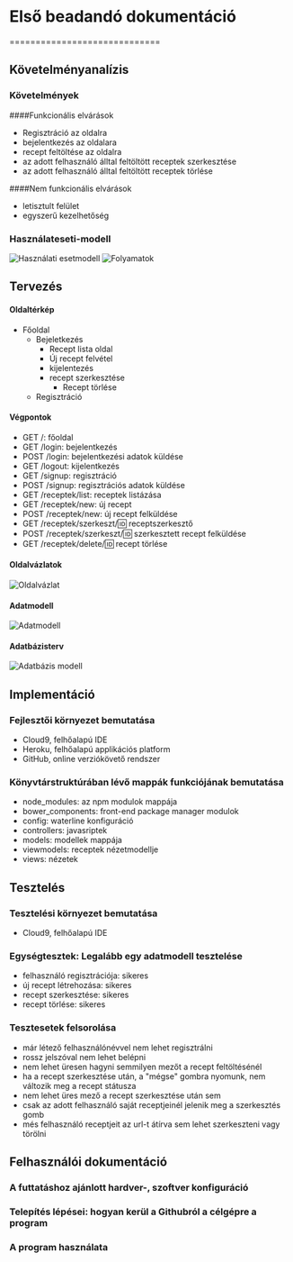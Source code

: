 # Első beadandó dokumentáció
=============================

## Követelményanalízis

### Követelmények
####Funkcionális elvárások
* Regisztráció az oldalra
* bejelentkezés az oldalara
* recept feltöltése az oldalra
* az adott felhasználó álltal feltöltött receptek szerkesztése
* az adott felhasználó álltal feltöltött receptek törlése

####Nem funkcionális elvárások
* letisztult felület
* egyszerű kezelhetőség

### Használateseti-modell
![Használati esetmodell](docs/images/haszneset.png)
![Folyamatok](docs/images/folyamatok.png)

## Tervezés

#### Oldaltérkép
* Főoldal
  - Bejeletkezés
    * Recept lista oldal
    * Új recept felvétel
    * kijelentezés
    * recept szerkesztése
      - Recept törlése
  - Regisztráció

#### Végpontok
* GET /: főoldal
* GET /login: bejelentkezés
* POST /login: bejelentkezési adatok küldése
* GET /logout: kijelentkezés
* GET /signup: regisztráció
* POST /signup: regisztrációs adatok küldése
* GET /receptek/list: receptek listázása
* GET /receptek/new: új recept
* POST /receptek/new: új recept felküldése
* GET /receptek/szerkeszt/:id: receptszerkesztő
* POST /receptek/szerkeszt/:id: szerkesztett recept felküldése
* GET /receptek/delete/:id: recept törlése


#### Oldalvázlatok
![Oldalvázlat](docs/images/oldalvázlat.png)

#### Adatmodell
![Adatmodell](docs/images/adatm.png)

#### Adatbázisterv
![Adatbázis modell](docs/images/adatBm.png)

## Implementáció

### Fejlesztői környezet bemutatása
* Cloud9, felhőalapú IDE
* Heroku, felhőalapú applikációs platform
* GitHub, online verziókövető rendszer

### Könyvtárstruktúrában lévő mappák funkciójának bemutatása
* node_modules: az npm modulok mappája
* bower_components: front-end package manager modulok
* config: waterline konfiguráció
* controllers: javasriptek
* models: modellek mappája
* viewmodels: receptek nézetmodellje
* views: nézetek

## Tesztelés

### Tesztelési környezet bemutatása
* Cloud9, felhőalapú IDE

### Egységtesztek: Legalább egy adatmodell tesztelése
* felhasználó regisztrációja: sikeres
* új recept létrehozása: sikeres
* recept szerkesztése: sikeres
* recept törlése: sikeres

### Tesztesetek felsorolása
* már létező felhasználónévvel nem lehet regisztrálni
* rossz jelszóval nem lehet belépni
* nem lehet üresen hagyni semmilyen mezőt a recept feltöltésénél
* ha a recept szerkesztése után, a "mégse" gombra nyomunk, nem változik meg a recept státusza
* nem lehet üres mező a recept szerkesztése után sem
* csak az adott felhasználó saját receptjeinél jelenik meg a szerkesztés gomb
* més felhasználó receptjeit az url-t átírva sem lehet szerkeszteni vagy törölni


## Felhasználói dokumentáció

### A futtatáshoz ajánlott hardver-, szoftver konfiguráció
### Telepítés lépései: hogyan kerül a Githubról a célgépre a program
### A program használata